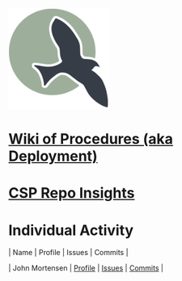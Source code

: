 <img src="static/assets/ncs_logo.png" width="200" height="200">

# <a href="https://github.com/nighthawkcoders/nighthawk_csp/wiki" target="_blank">Wiki of Procedures (aka Deployment)</a>

# <a href="https://github.com/nighthawkcoders/nighthawk_csp/graphs/contributors" target="_blank">CSP Repo Insights</a>

# Individual Activity
| Name | Profile | Issues | Commits |

| John Mortensen |  <a href="https://github.com/jm1021" target="_blank">Profile</a> | <a href="https://github.com/nighthawkcoders/nighthawk_csp/issues?q=assignee%3Ajm1021" target="_blank">Issues</a> | <a href="https://github.com/nighthawkcoders/nighthawk_csp/commits?author=jm1021" target="_blank">Commits</a> | 
